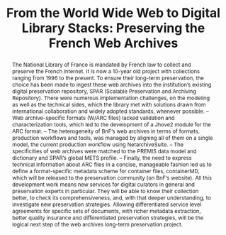 ---
abstract: 'The National Library of France is mandated by French law to collect and
  preserve the French Internet. It is now a 10-year old project with collections ranging
  from 1996 to the present. To ensure their long-term preservation, the choice has
  been made to ingest these web archives into the institution’s existing digital preservation
  repository, SPAR (Scalable Preservation and Archiving Repository). There were numerous
  implementation challenges, on the modeling as well as the technical sides, which
  the library met with solutions drawn from international collaboration and widely
  adopted standards, whenever possible.

  – Web archive-specific formats (W/ARC files) lacked validation and characterization
  tools, which led to the development of a Jhove2 module for the ARC format.

  – The heterogeneity of BnF’s web archives in terms of formats, production workflows
  and tools, was managed by aligning all of them on a single model, the current production
  workflow using NetarchiveSuite.

  – The specificities of web archives were matched to the PREMIS data model and dictionary
  and SPAR’s global METS profile.

  – Finally, the need to express technical information about ARC files in a concise,
  manageable fashion led us to define a format-specific metadata scheme for container
  files, containerMD, which will be released to the preservation community (on BnF’s
  website).

  All this development work means new services for digital curators in general and
  preservation experts in particular. They will be able to know their collection better,
  to check its comprehensiveness, and, with that deeper understanding, to investigate
  new preservation strategies. Allowing differentiated service level agreements for
  specific sets of documents, with richer metadata extraction, better quality insurance
  and differentiated preservation strategies, will be the logical next step of the
  web archives long-term preservation project.'
creators:
- Oury, Clément
- Peyrard, Sébastien
date: null
document_url: https://services.phaidra.univie.ac.at/api/object/o:294257/download
grand_parent: iPRES
institutions: []
keywords:
- singapore
- web archives
- metadata
- characterization tools
- arc file format
landing_page_url: https://phaidra.univie.ac.at/o:294257
language: eng
layout: publication
license: CC BY-SA 3.0 AT
notes_url: null
parent: iPRES 2011
publication_type: paper
size: 528846
slides_url: null
source_name: iPRES
stream_url: null
title: 'From the World Wide Web to Digital Library Stacks: Preserving the French Web
  Archives'
year: 2011
---